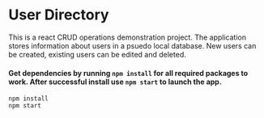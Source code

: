 # User Directory

This is a react CRUD operations demonstration project. The application stores information about users in a psuedo local database. New users can be created, existing users can be edited and deleted.

#### Get dependencies by running `npm install` for all required packages to work. After successful install use `npm start` to launch the app.

```
npm install
npm start
```
